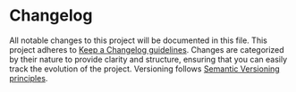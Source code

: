 # Changelog

All notable changes to this project will be documented in this file. This project adheres to [Keep a Changelog guidelines](https://keepachangelog.com/en/1.0.0/). Changes are categorized by their nature to provide clarity and structure, ensuring that you can easily track the evolution of the project. Versioning follows [Semantic Versioning principles](https://semver.org/).
